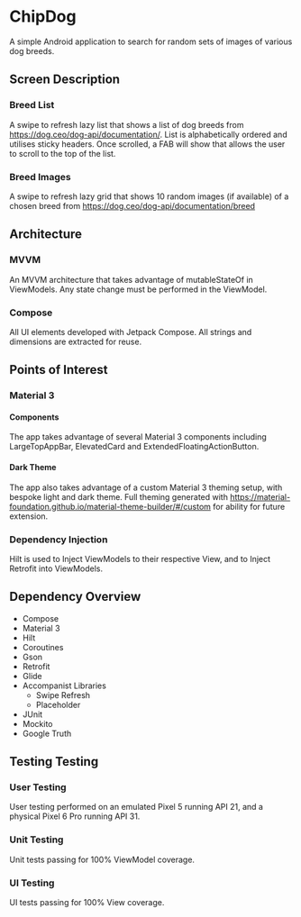 # ChipDog
A simple Android application to search for random sets of images of various dog breeds.

## Screen Description
### Breed List
A swipe to refresh lazy list that shows a list of dog breeds from https://dog.ceo/dog-api/documentation/. List is alphabetically ordered and utilises sticky headers. Once scrolled, a FAB will show that allows the user to scroll to the top of the list.

### Breed Images
A swipe to refresh lazy grid that shows 10 random images (if available) of a chosen breed from https://dog.ceo/dog-api/documentation/breed

## Architecture
### MVVM
An MVVM architecture that takes advantage of mutableStateOf in ViewModels. Any state change must be performed in the ViewModel.

### Compose
All UI elements developed with Jetpack Compose. All strings and dimensions are extracted for reuse.

## Points of Interest
### Material 3
#### Components
The app takes advantage of several Material 3 components including LargeTopAppBar, ElevatedCard and ExtendedFloatingActionButton.
#### Dark Theme
The app also takes advantage of a custom Material 3 theming setup, with bespoke light and dark theme. Full theming generated with https://material-foundation.github.io/material-theme-builder/#/custom for ability for future extension.

### Dependency Injection
Hilt is used to Inject ViewModels to their respective View, and to Inject Retrofit into ViewModels.

## Dependency Overview
* Compose
* Material 3
* Hilt
* Coroutines
* Gson
* Retrofit
* Glide
* Accompanist Libraries
    * Swipe Refresh
    * Placeholder
* JUnit
* Mockito
* Google Truth

## Testing Testing
### User Testing
User testing performed on an emulated Pixel 5 running API 21, and a physical Pixel 6 Pro running API 31.
### Unit Testing
Unit tests passing for 100% ViewModel coverage.
### UI Testing
UI tests passing for 100% View coverage.